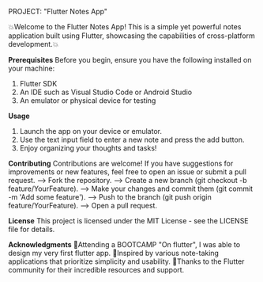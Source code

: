 PROJECT:
"Flutter Notes App"

💥Welcome to the Flutter Notes App! This is a simple yet powerful notes application built using Flutter, showcasing the capabilities of cross-platform development.💥

**Prerequisites**
Before you begin, ensure you have the following installed on your machine:

1. Flutter SDK
2. An IDE such as Visual Studio Code or Android Studio
3. An emulator or physical device for testing

**Usage**
1. Launch the app on your device or emulator.
2. Use the text input field to enter a new note and press the add button.
3. Enjoy organizing your thoughts and tasks!
   
**Contributing**
Contributions are welcome! If you have suggestions for improvements or new features, feel free to open an issue or submit a pull request.
--> Fork the repository.
--> Create a new branch (git checkout -b feature/YourFeature).
--> Make your changes and commit them (git commit -m 'Add some feature').
--> Push to the branch (git push origin feature/YourFeature).
--> Open a pull request.

**License**
This project is licensed under the MIT License - see the LICENSE file for details.

**Acknowledgments**
🌟Attending a BOOTCAMP "On flutter", I was able to design my very first flutter app.
🌟Inspired by various note-taking applications that prioritize simplicity and usability.
🌟Thanks to the Flutter community for their incredible resources and support.
 
